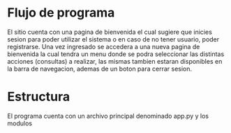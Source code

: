 # Flujo de programa
El sitio cuenta con una pagina de bienvenida el cual sugiere que inicies sesion para poder utilizar el sistema o en caso de no tener usuario, poder registrarse. Una vez ingresado se accedera a una nueva pagina de bienvenida la cual tendra un menu donde se podra seleccionar las distintas acciones (consultas) a realizar, las mismas tambien estaran disponibles en la barra de navegacion, ademas de un boton para cerrar sesion.
# Estructura 
El programa cuenta con un archivo principal denominado app.py y los modulos 
